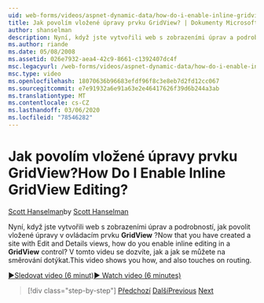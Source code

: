 ```yaml
---
uid: web-forms/videos/aspnet-dynamic-data/how-do-i-enable-inline-gridview-editing
title: Jak povolím vložené úpravy prvku GridView? | Dokumenty Microsoft
author: shanselman
description: Nyní, když jste vytvořili web s zobrazeními úprav a podrobností, jak povolit vložené úpravy v ovládacím prvku GridView? V tomto videu se dozvíte, jak a také touc...
ms.author: riande
ms.date: 05/08/2008
ms.assetid: 026e7932-aea4-42c9-8661-c1392407dc4f
msc.legacyurl: /web-forms/videos/aspnet-dynamic-data/how-do-i-enable-inline-gridview-editing
msc.type: video
ms.openlocfilehash: 18070636b96683efdf96f8c3e8eb7d2fd12cc067
ms.sourcegitcommit: e7e91932a6e91a63e2e46417626f39d6b244a3ab
ms.translationtype: MT
ms.contentlocale: cs-CZ
ms.lasthandoff: 03/06/2020
ms.locfileid: "78546282"
---
```

# <a name="how-do-i-enable-inline-gridview-editing"></a><span data-ttu-id="07a70-105">Jak povolím vložené úpravy prvku GridView?</span><span class="sxs-lookup"><span data-stu-id="07a70-105">How Do I Enable Inline GridView Editing?</span></span>

<span data-ttu-id="07a70-106">[Scott Hanselman](https://github.com/shanselman)</span><span class="sxs-lookup"><span data-stu-id="07a70-106">by [Scott Hanselman](https://github.com/shanselman)</span></span>

<span data-ttu-id="07a70-107">Nyní, když jste vytvořili web s zobrazeními úprav a podrobností, jak povolit vložené úpravy v ovládacím prvku **GridView** ?</span><span class="sxs-lookup"><span data-stu-id="07a70-107">Now that you have created a site with Edit and Details views, how do you enable inline editing in a **GridView** control?</span></span> <span data-ttu-id="07a70-108">V tomto videu se dozvíte, jak a jak se můžete na směrování dotýkat.</span><span class="sxs-lookup"><span data-stu-id="07a70-108">This video shows you how, and also touches on routing.</span></span>

[<span data-ttu-id="07a70-109">&#9654;Sledovat video (6 minut)</span><span class="sxs-lookup"><span data-stu-id="07a70-109">&#9654; Watch video (6 minutes)</span></span>](https://channel9.msdn.com/Blogs/ASP-NET-Site-Videos/how-do-i-enable-inline-gridview-editing)

> [!div class="step-by-step"]
> <span data-ttu-id="07a70-110">[Předchozí](your-first-scaffold-and-what-is-dynamic-data.md)
> [Další](how-do-i-change-how-my-fields-render.md)</span><span class="sxs-lookup"><span data-stu-id="07a70-110">[Previous](your-first-scaffold-and-what-is-dynamic-data.md)
[Next](how-do-i-change-how-my-fields-render.md)</span></span>
